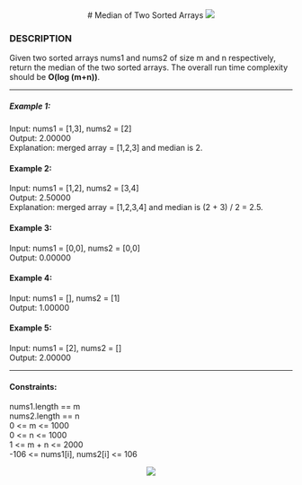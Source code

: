 
<div style="text-align:center">
# Median of Two Sorted Arrays
<img src="https://img.shields.io/badge/LeetCode-Hard-red" />
</div>

### DESCRIPTION
Given two sorted arrays nums1 and nums2 of size m and n respectively, return the median of the two sorted arrays.
The overall run time complexity should be **O(log (m+n))**.

---

##### Example 1:

Input: nums1 = [1,3], nums2 = [2]  
Output: 2.00000  
Explanation: merged array = [1,2,3] and median is 2.

#### Example 2:

Input: nums1 = [1,2], nums2 = [3,4]  
Output: 2.50000  
Explanation: merged array = [1,2,3,4] and median is (2 + 3) / 2 = 2.5.

#### Example 3:

Input: nums1 = [0,0], nums2 = [0,0]  
Output: 0.00000

#### Example 4:

Input: nums1 = [], nums2 = [1]  
Output: 1.00000  

#### Example 5:

Input: nums1 = [2], nums2 = []  
Output: 2.00000  
 
---

#### Constraints:

nums1.length == m  
nums2.length == n  
0 <= m <= 1000  
0 <= n <= 1000  
1 <= m + n <= 2000  
-106 <= nums1[i], nums2[i] <= 106  


<div style="text-align:center">
<img src="https://img.shields.io/badge/AshBoy-PixlPerfect-blueviolet" />
</div>